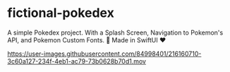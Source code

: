 # fictional-pokedex
A simple Pokedex project. With a Splash Screen, Navigation to Pokemon's API, and Pokemon Custom Fonts.
🐺
Made in SwiftUI ❤️

https://user-images.githubusercontent.com/84998401/216160710-3c60a127-234f-4eb1-ac79-73b0628b70d1.mov

